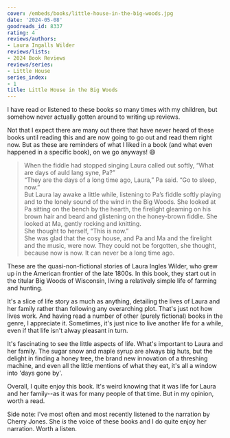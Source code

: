```yaml
---
cover: /embeds/books/little-house-in-the-big-woods.jpg
date: '2024-05-08'
goodreads_id: 8337
rating: 4
reviews/authors:
- Laura Ingalls Wilder
reviews/lists:
- 2024 Book Reviews
reviews/series:
- Little House
series_index:
- 1
title: Little House in the Big Woods
---
```

I have read or listened to these books so many times with my children, but somehow never actually gotten around to writing up reviews. 

Not that I expect there are many out there that have never heard of these books until reading this and are now going to go out and read them right now. But as these are reminders of what I liked in a book (and what even happened in a specific book), on we go anyways! :smile:

> When the fiddle had stopped singing Laura called out softly, “What are days of auld lang syne, Pa?”  
> “They are the days of a long time ago, Laura,” Pa said. “Go to sleep, now.”  
> But Laura lay awake a little while, listening to Pa’s fiddle softly playing and to the lonely sound of the wind in the Big Woods. She looked at Pa sitting on the bench by the hearth, the firelight gleaming on his brown hair and beard and glistening on the honey-brown fiddle. She looked at Ma, gently rocking and knitting.  
> She thought to herself, “This is now.”  
> She was glad that the cosy house, and Pa and Ma and the firelight and the music, were now. They could not be forgotten, she thought, because now is now. It can never be a long time ago.

These are the quasi-non-fictional stories of Laura Ingles Wilder, who grew up in the American frontier of the late 1800s. In this book, they start out in the titular Big Woods of Wisconsin, living a relatively simple life of farming and hunting. 

It's a slice of life story as much as anything, detailing the lives of Laura and her family rather than following any overarching plot. That's just not how lives work. And having read a number of other (purely fictional) books in the genre, I appreciate it. Sometimes, it's just nice to live another life for a while, even if that life isn't alway pleasant in turn. 

It's fascinating to see the little aspects of life. What's important to Laura and her family. The sugar snow and maple syrup are always big huts, but the delight in finding a honey tree, the brand new innovation of a threshing machine, and even all the little mentions of what they eat, it's all a window into 'days gone by'. 

Overall, I quite enjoy this book. It's weird knowing that it was life for Laura and her family--as it was for many people of that time. But in my opinion, worth a read. 

Side note: I've most often and most recently listened to the narration by Cherry Jones. She *is* the voice of these books and I do quite enjoy her narration. Worth a listen. 

<!--more-->